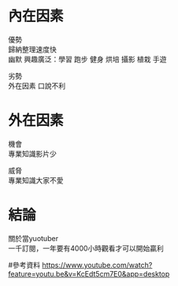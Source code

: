 # 內在因素
優勢  
歸納整理速度快  
幽默
興趣廣泛：學習 跑步 健身 烘培 攝影 植栽 手遊  

劣勢  
外在因素
口說不利

# 外在因素
機會  
專業知識影片少  

威脅  
專業知識大家不愛

# 結論
關於當yuotuber  
一千訂閱，一年要有4000小時觀看才可以開始贏利    

#參考資料
https://www.youtube.com/watch?feature=youtu.be&v=KcEdt5cm7E0&app=desktop  
